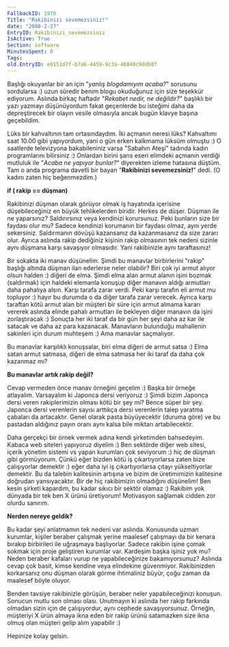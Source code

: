 ```yaml
---
FallbackID: 1970
Title: "Rakibinizi sevemezsiniz!"
date: "2008-2-27"
EntryID: Rakibinizi_sevemezsiniz
IsActive: True
Section: software
MinutesSpent: 0
Tags: 
old.EntryID: e0151d7f-b7a6-4459-9c3a-48848c9ddb8f
---
```

Başlığı okuyanlar bir an için "*yanlış blogdamıyım acaba?*" sorusunu
sordularsa :) uzun süredir benim blogu okuduğunuz için size teşekkür
ediyorum. Aslında birkaç haftadır "*Rekabet nedir, ne değildir?*"
başlıklı bir yazı yazmayı düşünüyordum fakat geçenlerde bu isteğimi daha
da depreştirecek bir olayın vesile olmasıyla ancak bugün klavye başına
geçebildim.

Lüks bir kahvaltının tam ortasındaydım. İki açmanın neresi lüks?
Kahvaltımı saat 10.00 gibi yapıyordum, yani o gün erken kalkmama lüksüm
olmuştu :) O saatlerde televizyona bakabileniniz varsa "Sabahın Ateşi"
tadında kadın programlarını bilirsiniz :) Onlardan birini şans eseri
elimdeki açmanın verdiği mutluluk ile "*Acaba ne yapıyor bunlar?*"
diyerekten izleme hatasına düştüm. Tam o anda programa davetli bir bayan
"**Rakibinizi sevemezsiniz!**" dedi. (O kadını zaten hiç beğenmezdim.)

**if ( rakip == düşman)**

Rakibinizi düşman olarak görüyor olmak iş hayatında içerisine
düşebileceğiniz en büyük tehlikelerden biridir. Herkes de düşer. Düşman
ile ne yaparsınız? Saldırırsınız veya kendinizi korursunuz. Peki
bunların size bir faydası olur mu? Sadece kendinizi korumanın bir
faydası olmaz, aynı yerde sekersiniz. Saldırmanın dövüşü kazansanız da
kazanmasanız da size zararı olur. Ayrıca aslında rakip dediğiniz kişinin
rakip olmasının tek nedeni sizinle aynı düşmana karşı savaşıyor
olmasıdır. Yani rakibinizle aynı taraftasınız!

Bir sokakta iki manav düşünelim. Şimdi bu manavlar birbirlerini "rakip"
başlığı altında düşman ilan ederlerse neler olabilir? Biri çok iyi armut
alıyor olsun halden :) diğeri de elma. Şimdi elma alan armut alanın
işini bozmak (saldırmak) için haldeki elemanla konuşup diğer manavın
aldığı armutları daha pahalıya alsın. Karşı tarafa zarar verdi. Peki
karşı tarafın eli armut mu topluyor :) hayır bu durumda o da diğer
tarafa zarar verecek. Ayrıca karşı taraftan kötü armut alan bir müşteri
bir süre için armut almama kararı vererek aslında elinde pahalı
armutları ile bekleyen diğer manavın da işini zorlaştıracak :) Sonuçta
her iki taraf da bir gün her şeyi daha az kar ile satacak ve daha az
para kazanacak. Manavların bulunduğu mahallenin sakinleri için durum
muhteşem :) Ama manavlar saçmalıyor.

Bu manavlar karşılıklı konuşsalar, biri elma diğeri de armut satsa :)
Elma satan armut satmasa, diğeri de elma satmasa her iki taraf da daha
çok kazanmaz mı?

**Bu manavlar artık rakip değil?**

Cevap vermeden önce manav örneğini geçelim :) Başka bir örneğe
atlayalım. Varsayalım ki Japonca dersi veriyoruz :) Şimdi bizim Japonca
dersi veren rakiplerimizin olması kötü bir şey mi? Bence süper bir şey.
Japonca dersi verenlerin sayısı arttıkça dersi verenlerin talep yaratma
çabaları da artacaktır. Genel olarak pasta büyüyecektir (duruma göre) ve
bu pastadan aldığınız payın oranı aynı kalsa bile miktarı
artabilecektir.

Daha gerçekçi bir örnek vermek adına kendi şirketimden bahsedeyim.
Kabaca web siteleri yapıyoruz diyelim :) Ben sektörde diğer web sitesi,
içerik yönetim sistemi vs yapan kurumları çok seviyorum :) hiç de düşman
gibi görmüyorum. Çünkü eğer bizden kötü iş çıkartıyorlarsa zaten bize
çalışıyorlar demektir :) eğer daha iyi iş çıkartıyorlarsa çıtayı
yükseltiyorlar demektir. Bu da talebin kalitesinin artışına ve bizim de
üretimimizin kalitesine doğrudan yansıyacaktır. Bir de hiç rakibimizin
olmadığını düşünelim! Ben kesin şirketi kapardım, bu kadar sıkıcı bir
sektör olamaz :) Rakibim yok dünyada bir tek ben X ürünü üretiyorum!
Motivasyon sağlamak cidden zor olurdu sanırım.

**Nerden nereye geldik?**

Bu kadar şeyi anlatmamın tek nedeni var aslında. Konusunda uzman
kurumlar, kişiler beraber çalışmak yerine maalesef çalışmayı da bir
kenara bırakıp birbirileri ile uğraşmaya başlıyorlar. Sadece rakibin
işine çomak sokmak için proje geliştiren kurumlar var. Kardeşim başka
işiniz yok mu? Neden beraber kafaları vurup ne yapabileceğinize
bakamıyorsunuz? Aslında cevap çok basit, kimse kendine veya elindekine
güvenmiyor. Rakibinizden korkarsanız onu düşman olarak görme ihtimaliniz
büyür, çoğu zaman da maalesef böyle oluyor.

Benden tavsiye rakibinizle görüşün, beraber neler yapabileceğinizi
konuşun. Sonucun mutlu son olması olası. Unutmayın ki aslında her rakip
farkında olmadan sizin için de çalışıyordur, aynı cephede
savaşıyorsunuz. Örneğin, müşteriyi X ürün almaya ikna eden bir rakip
ürünü satamazken size ikna olmuş olan müşteri gelip alım yapabilir :)

Hepinize kolay gelsin.


